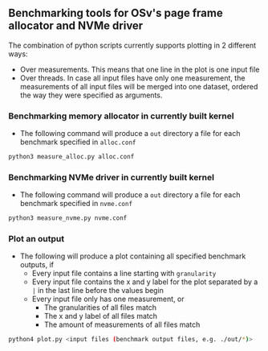 ## Benchmarking tools for OSv's page frame allocator and NVMe driver 

The combination of python scripts currently supports plotting in 2 different ways:
* Over measurements. This means that one line in the plot is one input file
* Over threads. In case all input files have only one measurement, the measurements of all input files will be merged into one dataset, ordered the way they were specified as arguments.

### Benchmarking memory allocator in currently built kernel
* The following command will produce a `out` directory a file for each benchmark specified in `alloc.conf`
```bash
python3 measure_alloc.py alloc.conf
```

### Benchmarking NVMe driver in currently built kernel
* The following command will produce a `out` directory a file for each benchmark specified in `nvme.conf`
```bash
python3 measure_nvme.py nvme.conf
```

### Plot an output
* The following will produce a plot containing all specified benchmark outputs, if
    * Every input file contains a line starting with `granularity`
    * Every input file contains the x and y label for the plot separated by a `|` in the last line before the values begin
    * Every input file only has one measurement, or
        * The granularities of all files match
        * The x and y label of all files match
        * The amount of measurements of all files match
```bash
python4 plot.py <input files (benchmark output files, e.g. ./out/*)>
```
